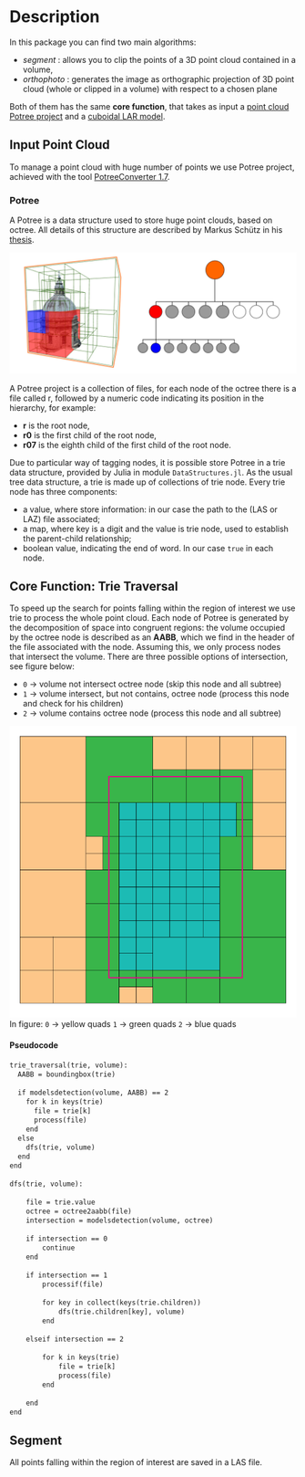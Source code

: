 # Description
In this package you can find two main algorithms:
 - *segment* : allows you to clip the points of a 3D point cloud contained in a volume,
 - *orthophoto* : generates the image as orthographic projection of 3D point cloud (whole or clipped in a volume) with respect to a chosen plane

Both of them has the same **core function**, that takes as input a [point cloud Potree project](https://github.com/potree/potree) and a [cuboidal LAR model](https://github.com/cvdlab/LinearAlgebraicRepresentation.jl).

## Input Point Cloud
To manage a point cloud with huge number of points we use Potree project, achieved with the tool [PotreeConverter 1.7](https://github.com/potree/PotreeConverter/tree/master).

### Potree
A Potree is a data structure used to store huge point clouds, based on octree. All details of this structure are described by Markus Schütz in his [thesis](https://www.cg.tuwien.ac.at/research/publications/2016/SCHUETZ-2016-POT/SCHUETZ-2016-POT-thesis.pdf).

![potree](./images/Octree.jpg)

A Potree project is a collection of files, for each node of the octree there is a file called r, followed by a numeric code indicating its position in the hierarchy, for example:
 - **r** is the root node,
 - **r0** is the first child of the root node,
 - **r07** is the eighth child of the first child of the root node.

Due to particular way of tagging nodes, it is possible store Potree in a trie data structure, provided by Julia in module `DataStructures.jl`. As the usual tree data structure, a trie is made up of collections of trie node. Every trie node has three components:
- a value, where store information: in our case the path to the (LAS or LAZ) file associated;
- a map, where key is a digit and the value is trie node, used to establish the parent-child relationship;
- boolean value, indicating the end of word. In our case `true` in each node.

## Core Function: Trie Traversal
To speed up the search for points falling within the region of interest we use trie to process the whole point cloud.
Each node of Potree is generated by the decomposition of space into congruent regions: the volume occupied by the octree node is described as an **AABB**, which we find in the header of the file associated with the node.
Assuming this, we only process nodes that intersect the volume.
There are three possible options of intersection, see figure below:
 - `0` -> volume not intersect octree node (skip this node and all subtree)
 - `1` -> volume intersect, but not contains, octree node (process this node and check for his children)
 - `2` -> volume contains octree node (process this node and all subtree)

![example](./images/DFS.png)
In figure:
`0` -> yellow quads
`1` -> green quads
`2` -> blue quads

#### Pseudocode
```
trie_traversal(trie, volume):
  AABB = boundingbox(trie)

  if modelsdetection(volume, AABB) == 2
    for k in keys(trie)
      file = trie[k]
      process(file)
    end
  else
    dfs(trie, volume)
  end
end

dfs(trie, volume):

	file = trie.value
	octree = octree2aabb(file)
	intersection = modelsdetection(volume, octree)

	if intersection == 0
		continue
	end

	if intersection == 1
		processif(file)

		for key in collect(keys(trie.children))
			dfs(trie.children[key], volume)
		end

	elseif intersection == 2

		for k in keys(trie)
			file = trie[k]
			process(file)
		end

	end
end
```
## Segment
All points falling within the region of interest are saved in a LAS file.
<!--

aggiungere foto per far capire
## Image
TODO da riscrivere per bene ma ci siamo quasi

To create the image, i.e. the orthophoto, we generate a grid on the volume projection. the resolution is given by user e calcoliamo i valori di riferimento della matrice Xref e Yref (chi sono non ricordo) mettere figure per far capire
To proceed we have to take into account the color attribute of each point and the viewing place.
The viewing place, described by the projection plane, is the point from which the observator looks the point cloud.  
For each point falling within the region of interest, the color attribute RGB associated is saved in an 3-channel array and the distance to the viewing point is saved in a z-buffer. The final image is generated by the colors of the point that lie in a pixel near to observator.


-->
